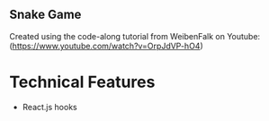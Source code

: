 ## Snake Game

Created using the code-along tutorial from WeibenFalk on Youtube: 
(https://www.youtube.com/watch?v=OrpJdVP-hO4)

# Technical Features
- React.js hooks